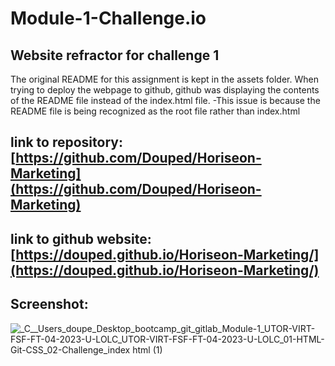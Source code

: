 # Module-1-Challenge.io
## Website refractor for challenge 1

The original README for this assignment is kept in the assets folder. When trying to deploy the webpage to github, github was displaying the contents of the README file
instead of the index.html file. -This issue is because the README file is being recognized as the root file rather than index.html

## link to repository: [https://github.com/Douped/Horiseon-Marketing](https://github.com/Douped/Horiseon-Marketing) 
## link to github website: [https://douped.github.io/Horiseon-Marketing/](https://douped.github.io/Horiseon-Marketing/)

## Screenshot:

![_C__Users_doupe_Desktop_bootcamp_git_gitlab_Module-1_UTOR-VIRT-FSF-FT-04-2023-U-LOLC_UTOR-VIRT-FSF-FT-04-2023-U-LOLC_01-HTML-Git-CSS_02-Challenge_index html (1)](https://user-images.githubusercontent.com/44848217/236956403-232a9ff1-3c8f-4f47-9f7b-017892fe6965.png)


